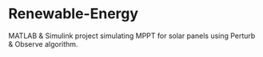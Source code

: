 # Renewable-Energy
MATLAB &amp; Simulink project simulating MPPT for solar panels using Perturb &amp; Observe algorithm.
